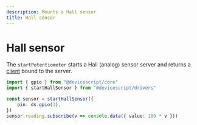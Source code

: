 ```yaml
---
description: Mounts a Hall sensor
title: Hall sensor
---
```


# Hall sensor

The `startPotentiometer` starts a Hall (analog) sensor server and returns a [client](/api/clients/potentiometer) bound to the server.

```ts
import { gpio } from "@devicescript/core"
import { startHallSensor } from "@devicescript/drivers"

const sensor = startHallSensor({
    pin: ds.gpio(3),
})
sensor.reading.subscribe(v => console.data({ value: 100 * v }))
```
